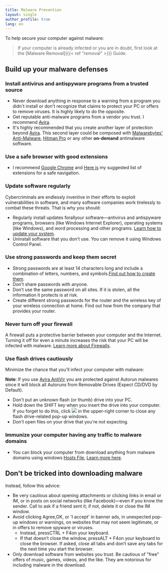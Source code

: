 ```yaml
---
title: Malware Prevention
layout: single
author_profile: true
lang: en
---
```

To help secure your computer against malware:

> If your computer is already infected or you are in doubt, first look at the [Malware Removal]({{< ref "removal" >}}) Guide.  

Build up your malware defenses
------------------------------

### Install antivirus and antispyware programs from a trusted source

* Never download anything in response to a warning from a program you didn't install or don't recognize that claims to protect your PC or offers to remove viruses. It is highly likely to do the opposite.
* Get reputable anti-malware programs from a vendor you trust. I recommend [Avira](/knowledge-base/programs/avira-premium-security-suite).
* It's highly recommended that you create another layer of protection beyond [Avira](/knowledge-base/programs/avira-premium-security-suite). This second layer could be composed with [Malwarebytes' Anti-Malware](/knowledge-base/programs/malwarebytes-antimalware), [Hitman Pro](/knowledge-base/programs/hitman-pro) or any other **on-demand** antimalware software.

### Use a safe browser with good extensions

* I recommend [Google Chrome](/knowledge-base/programs/google-chrome) and [Here is](/knowledge-base/programs/google-chrome/extensions) my suggested list of extensions for a safe navigation.

### Update software regularly

Cybercriminals are endlessly inventive in their efforts to exploit vulnerabilities in software, and many software companies work tirelessly to combat these threats. That is why you should:

* Regularly install updates forallyour software—antivirus and antispyware programs, browsers (like Windows Internet Explorer), operating systems (like Windows), and word processing and other programs. [Learn how to update your system](/knowledge-base/how-to/maintenance/check-for-update).
* Uninstall software that you don't use. You can remove it using Windows Control Panel.

### Use strong passwords and keep them secret

* Strong passwords are at least 14 characters long and include a combination of letters, numbers, and symbols.[Find out how to create them](/knowledge-base/security/passwords).
* Don't share passwords with anyone.
* Don’t use the same password on all sites. If it is stolen, all the information it protects is at risk.
* Create different strong passwords for the router and the wireless key of your wireless connection at home. Find out how from the company that provides your router.

### Never turn off your firewall

A firewall puts a protective barrier between your computer and the Internet. Turning it off for even a minute increases the risk that your PC will be infected with malware. [Learn more about Firewalls](/knowledge-base/security/personal-firewall).

### Use flash drives cautiously

Minimize the chance that you'll infect your computer with malware:

**Note**: If you use [Avira AntiVir](/knowledge-base/programs/avira-premium-security-suite) you are protected against Autorun malwares since it will block all Autoruns from Removable Drives (Expect CD/DVD by Default).

* Don't put an unknown flash (or thumb) drive into your PC.
* Hold down the SHIFT key when you insert the drive into your computer. If you forget to do this, click ![](/rsrc/1298586349299/computer/malware/prevention/close_orange.png) in the upper-right corner to close any flash drive-related pop-up windows.
* Don't open files on your drive that you're not expecting.

### Immunize your computer having any traffic to malware domains

* You can block your computer from download anything from malware domains using windows [Hosts File](/knowledge-base/security/hosts-file), [Learn more here](/knowledge-base/security/hosts-file/protect-hosts-file).

Don't be tricked into downloading malware
-----------------------------------------

Instead, follow this advice:

* Be very cautious about opening attachments or clicking links in email or IM, or in posts on social networks (like Facebook)—even if you know the sender. Call to ask if a friend sent it; if not, delete it or close the IM window.
* Avoid clicking Agree,OK, or 'I accept' in banner ads, in unexpected pop-up windows or warnings, on websites that may not seem legitimate, or in offers to remove spyware or viruses.
  * Instead, pressCTRL + F4on your keyboard.
  * If that doesn’t close the window, pressALT + F4on your keyboard to close the browser. If asked, close all tabs and don’t save any tabs for the next time you start the browser.
* Only download software from websites you trust. Be cautious of "free" offers of music, games, videos, and the like. They are notorious for including malware in the download.
